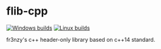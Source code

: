 # flib-cpp

<!-- [![Github Releases](https://img.shields.io/github/release/fr3nzy90/flib-cpp.svg)](https://github.com/fr3nzy90/flib-cpp/releases) -->
[![Windows builds](https://github.com/fr3nzy90/flib-cpp/actions/workflows/windows-builds.yml/badge.svg)](https://github.com/fr3nzy90/flib-cpp/actions/workflows/windows-builds.yml)
[![Linux builds](https://github.com/fr3nzy90/flib-cpp/actions/workflows/linux-builds.yml/badge.svg)](https://github.com/fr3nzy90/flib-cpp/actions/workflows/linux-builds.yml)

fr3nzy's c++ header-only library based on c++14 standard.
